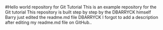 #Hello world repository for Git Tutorial
This is an example repository for the Git tutorial
This repository is built step by step by the DBARRYCK himself
Barry just edited the readme.md file DBARRYCK
I forgot to add a description after editing my readme.md file on GitHub..

